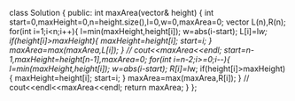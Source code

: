 class Solution {
public:
int maxArea(vector<int>& height) {
int start=0,maxHeight=0,n=height.size(),l=0,w=0,maxArea=0;
vector<int> L(n),R(n);
for(int i=1;i<n;i++){
l=min(maxHeight,height[i]);
w=abs(i-start);
L[i]=l*w;
if(height[i]>maxHeight){
maxHeight=height[i];
start=i;
}
maxArea=max(maxArea,L[i]);
}
// cout<<maxArea<<endl;
start=n-1,maxHeight=height[n-1],maxArea=0;
for(int i=n-2;i>=0;i--){
l=min(maxHeight,height[i]);
w=abs(i-start);
R[i]=l*w;
if(height[i]>maxHeight){
maxHeight=height[i];
start=i;
}
maxArea=max(maxArea,R[i]);
}
// cout<<endl<<maxArea<<endl;
return maxArea;
}
};